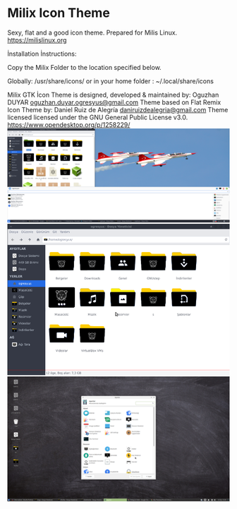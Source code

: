 # Milix Icon Theme
Sexy, flat and a good icon theme.
Prepared for Milis Linux. https://milislinux.org

İnstallation İnstructions:

Copy the Milix Folder to the location specified below.

Globally: /usr/share/icons/ or in your home folder : ~/.local/share/icons

Milix GTK İcon Theme is designed, developed & maintained by: Oguzhan DUYAR <oguzhan.duyar.ogresyus@gmail.com>
Theme based on Flat Remix Icon Theme by: Daniel Ruiz de Alegría <daniruizdealegria@gmail.com> 
Theme licensed licensed under the GNU General Public License v3.0.
https://www.opendesktop.org/p/1258229/
![alt text](https://github.com/OguzhanDUYAR/My-Themes/raw/master/ZParsICON/screenshots/s1.png)
![alt text](https://github.com/OguzhanDUYAR/My-Themes/raw/master/ZParsICON/screenshots/s2.png)
![alt text](https://github.com/OguzhanDUYAR/My-Themes/raw/master/ZParsICON/screenshots/s3.png)
